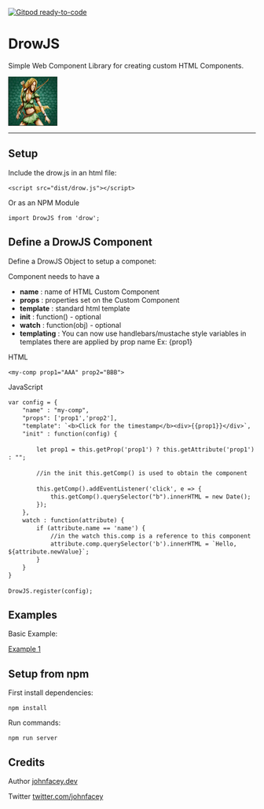 [![Gitpod ready-to-code](https://img.shields.io/badge/Gitpod-ready--to--code-blue?logo=gitpod)](https://gitpod.io/#https://github.com/johnfacey/drowjs)

# DrowJS

Simple Web Component Library for creating custom HTML Components.
<div style="clear:both;padding-bottom:100px">
<p>
<img src="res/DrowJS.png"
     alt="DrowJS - Simple Web Component Library for creating custom HTML Components."
     style="float: left;  width:100px; height:100px" />
</p>
</div>

---
## Setup

Include the drow.js in an html file:

```
<script src="dist/drow.js"></script>
```

Or as an NPM Module
```
import DrowJS from 'drow';
```

## Define a DrowJS Component

Define a DrowJS Object to setup a componet:

Component needs to have a <br />
- **name** : name of HTML Custom Component <br />
- **props** : properties set on the Custom Component <br />
- **template** : standard html template <br />
- **init** : function() - optional<br />
- **watch** : function(obj) - optional<br />
- **templating** : You can now use handlebars/mustache style variables in templates there are applied by prop name 
    Ex: {prop1}

HTML
```
<my-comp prop1="AAA" prop2="BBB">
```
JavaScript 
```
var config = {
    "name" : "my-comp",
    "props": ['prop1','prop2'],
    "template": `<b>Click for the timestamp</b><div>{{prop1}}</div>`,
    "init" : function(config) {

        let prop1 = this.getProp('prop1') ? this.getAttribute('prop1') : "";

        //in the init this.getComp() is used to obtain the component

        this.getComp().addEventListener('click', e => {
			this.getComp().querySelector("b").innerHTML = new Date();
		});
    },
    watch : function(attribute) {
        if (attribute.name == 'name') {
            //in the watch this.comp is a reference to this component
            attribute.comp.querySelector('b').innerHTML = `Hello, ${attribute.newValue}`;
        }
    }
}

DrowJS.register(config);

```

## Examples

Basic Example:

 [Example 1](src/index.html)



## Setup from npm

First install dependencies:

```
npm install
```

Run commands:
```
npm run server
```

## Credits

Author [johnfacey.dev](https://johnfacey.dev/)

Twitter [twitter.com/johnfacey](https://twitter.com/johnfacey)

